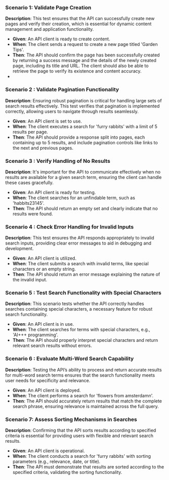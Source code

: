 ### Scenario 1: Validate Page Creation

**Description**: This test ensures that the API can successfully create new pages and verify their creation, which is essential for dynamic content management and application functionality.

- **Given**: An API client is ready to create content.
- **When**: The client sends a request to create a new page titled 'Garden Tips'.
- **Then**: The API should confirm the page has been successfully created by returning a success message and the details of the newly created page, including its title and URL. The client should also be able to retrieve the page to verify its existence and content accuracy.
- 
### Scenario 2 : Validate Pagination Functionality

**Description**: Ensuring robust pagination is critical for handling large sets of search results effectively. This test verifies that pagination is implemented correctly, allowing users to navigate through results seamlessly.

- **Given**: An API client is set to use.
- **When**: The client executes a search for 'furry rabbits' with a limit of 5 results per page.
- **Then**: The API should provide a response split into pages, each containing up to 5 results, and include pagination controls like links to the next and previous pages.

### Scenario 3 : Verify Handling of No Results

**Description**: It's important for the API to communicate effectively when no results are available for a given search term, ensuring the client can handle these cases gracefully.

- **Given**: An API client is ready for testing.
- **When**: The client searches for an unfindable term, such as 'habbits23145'.
- **Then**: The API should return an empty set and clearly indicate that no results were found.

### Scenario 4 : Check Error Handling for Invalid Inputs

**Description**: This test ensures the API responds appropriately to invalid search inputs, providing clear error messages to aid in debugging and development.

- **Given**: An API client is utilized.
- **When**: The client submits a search with invalid terms, like special characters or an empty string.
- **Then**: The API should return an error message explaining the nature of the invalid input.

### Scenario 5 : Test Search Functionality with Special Characters

**Description**: This scenario tests whether the API correctly handles searches containing special characters, a necessary feature for robust search functionality.

- **Given**: An API client is in use.
- **When**: The client searches for terms with special characters, e.g., 'AI+++ programming'.
- **Then**: The API should properly interpret special characters and return relevant search results without errors.

### Scenario 6 : Evaluate Multi-Word Search Capability

**Description**: Testing the API’s ability to process and return accurate results for multi-word search terms ensures that the search functionality meets user needs for specificity and relevance.

- **Given**: An API client is deployed.
- **When**: The client performs a search for 'flowers from amsterdamn'.
- **Then**: The API should accurately return results that match the complete search phrase, ensuring relevance is maintained across the full query.

### Scenario 7: Assess Sorting Mechanisms in Searches

**Description**: Confirming that the API sorts results according to specified criteria is essential for providing users with flexible and relevant search results.

- **Given**: An API client is operational.
- **When**: The client conducts a search for 'furry rabbits' with sorting parameters (e.g., relevance, date, or title).
- **Then**: The API must demonstrate that results are sorted according to the specified criteria, validating the sorting functionality.